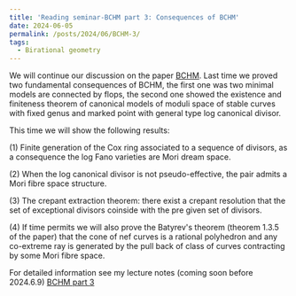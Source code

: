 ```yaml
---
title: 'Reading seminar-BCHM part 3: Consequences of BCHM'
date: 2024-06-05
permalink: /posts/2024/06/BCHM-3/
tags:
  - Birational geometry
---
```


We will continue our discussion on the paper [BCHM](https://www.ams.org/journals/jams/2010-23-02/S0894-0347-09-00649-3/S0894-0347-09-00649-3.pdf). Last time we proved two fundamental consequences of BCHM, the first one was two minimal models are connected by flops, the second one showed the existence and finiteness theorem of canonical models of moduli space of stable curves with fixed genus and marked point with general type log canonical divisor.

This time we will show the following results:

(1) Finite generation of the Cox ring associated to a sequence of divisors, as a consequence the log Fano varieties are Mori dream space.

(2) When the log canonical divisor is not pseudo-effective, the pair admits a Mori fibre space structure.

(3) The crepant extraction theorem: there exist a crepant resolution that the set of exceptional divisors coinside with the pre given set of divisors.

(4) If time permits we will also prove the Batyrev's theorem (theorem 1.3.5 of the paper) that the cone of nef curves is a rational polyhedron and any co-extreme ray is generated by the pull back of class of curves contracting by some Mori fibre space.

For detailed information see my lecture notes (coming soon before 2024.6.9) [BCHM part 3](https://yilimath.github.io/files/BCHM/BCHM3.pdf)

